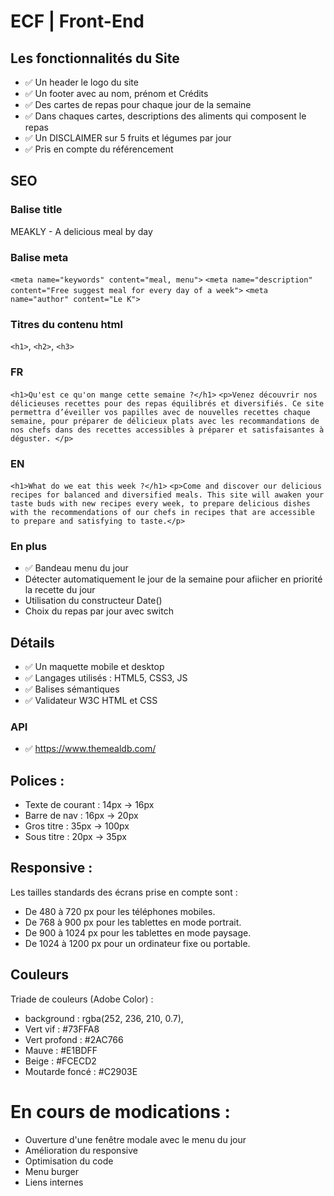 # ECF | Front-End

## Les fonctionnalités du Site
- ✅ Un header le logo du site 
- ✅ Un footer avec au nom, prénom et Crédits 
- ✅ Des cartes de repas pour chaque jour de la semaine 
- ✅ Dans chaques cartes, descriptions des aliments qui composent le repas 
- ✅ Un DISCLAIMER sur 5 fruits et légumes par jour
- ✅ Pris en compte du référencement
## SEO
### Balise title
  MEAKLY - A delicious meal by day
  
### Balise meta
  `<meta name="keywords" content="meal, menu">`
  `<meta name="description" content="Free suggest meal for every day of a week">`
  `<meta name="author" content="Le K">`

### Titres du contenu html
  `<h1>`, `<h2>`, `<h3>`

### FR
  `<h1>Qu'est ce qu'on mange cette semaine ?</h1>`
  `<p>Venez découvrir nos délicieuses recettes pour des repas équilibrés et diversifiés. Ce site permettra d’éveiller vos papilles avec de nouvelles recettes chaque semaine, pour préparer de délicieux plats avec les recommandations de nos chefs dans des recettes accessibles à préparer et satisfaisantes à déguster. </p>`

 ### EN
 `<h1>What do we eat this week ?</h1>`
 `<p>Come and discover our delicious recipes for balanced and diversified meals. This site will awaken your taste buds with new recipes every week, to prepare delicious dishes with the recommendations of our chefs in recipes that are accessible to prepare and satisfying to taste.</p>`
 
### En plus
- ✅ Bandeau menu du jour
- Détecter automatiquement le jour de la semaine pour afiicher en priorité la recette du jour
- Utilisation du constructeur Date()
- Choix du repas par jour avec switch

## Détails
- ✅ Un maquette mobile et desktop
- ✅ Langages utilisés : HTML5, CSS3, JS
- ✅ Balises sémantiques
- ✅ Validateur W3C HTML et CSS

### API
- ✅ https://www.themealdb.com/

## Polices :
- Texte de courant : 14px -> 16px
- Barre de nav : 16px -> 20px
- Gros titre : 35px -> 100px
- Sous titre : 20px -> 35px

## Responsive : 
Les tailles standards des écrans prise en compte sont :
- De 480 à 720 px pour les téléphones mobiles.
- De 768 à 900 px pour les tablettes en mode portrait.
- De 900 à 1024 px pour les tablettes en mode paysage.
- De 1024 à 1200 px pour un ordinateur fixe ou portable.

## Couleurs
Triade de couleurs (Adobe Color) :  
- background : rgba(252, 236, 210, 0.7),
- Vert vif : #73FFA8
- Vert profond : #2AC766
- Mauve : #E1BDFF
- Beige : #FCECD2
- Moutarde foncé : #C2903E

# En cours de modications : 
- Ouverture d'une fenêtre modale avec le menu du jour
- Amélioration du responsive
- Optimisation du code
- Menu burger
- Liens internes


